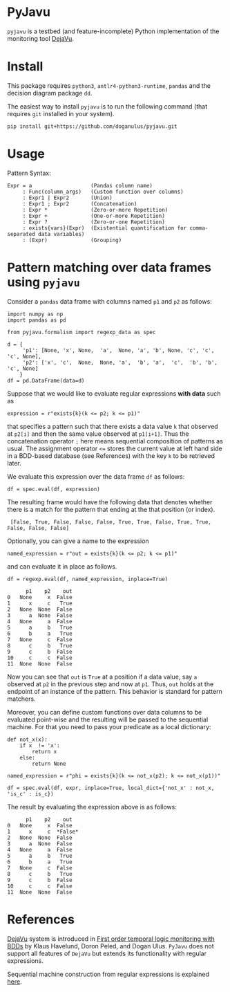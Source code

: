 # PyJavu

`pyjavu` is a testbed (and feature-incomplete) Python implementation of the monitoring tool [DejaVu](https://github.com/havelund/tracecontract/tree/master/dejavu).

# Install

This package requires `python3`, `antlr4-python3-runtime`, `pandas` and the decision diagram package `dd`.

The easiest way to install `pyjavu` is to run the following command (that requires `git` installed in your system). 

    pip install git+https://github.com/doganulus/pyjavu.git

# Usage

Pattern Syntax:     
  
    Expr = a                   (Pandas column name)
         : Func(column_args)   (Custom function over columns)
         : Expr1 | Expr2       (Union)
         : Expr1 ; Expr2       (Concatenation)
         : Expr *              (Zero-or-more Repetition)
         : Expr +              (One-or-more Repetition)
         : Expr ?              (Zero-or-one Repetition)
         : exists{vars}(Expr)  (Existential quantification for comma-separated data variables)
         : (Expr)              (Grouping)

# Pattern matching over data frames using `pyjavu`

Consider a `pandas` data frame with columns named `p1` and `p2` as follows: 

    import numpy as np
    import pandas as pd
     
    from pyjavu.formalism import regexp_data as spec

    d = {
         'p1': [None, 'x', None,  'a',  None, 'a', 'b', None, 'c', 'c', 'c', None], 
         'p2': ['x', 'c',  None,  None, 'a',  'b', 'a',  'c',  'b', 'b', 'c', None]
        }
    df = pd.DataFrame(data=d)

Suppose that we would like to evaluate regular expressions **with data** such as  

    expression = r"exists{k}(k <= p2; k <= p1)"

that specifies a pattern such that there exists a data value `k` that observed at `p2[i]` and then the same value observed at `p1[i+1]`. Thus the concatenation operator `;` here means sequential composition of patterns as usual. The assignment operator `<=` stores the current value at left hand side in a BDD-based database (see References) with the key `k` to be retrieved later.

We evaluate this expression over the data frame `df` as follows:

    df = spec.eval(df, expression)

The resulting frame would have the following data that denotes whether there is a match for the pattern that ending at the that position (or index).

     [False, True, False, False, False, True, True, False, True, True, False, False, False]

Optionally, you can give a name to the expression

    named_expression = r"out = exists{k}(k <= p2; k <= p1)"

and can evaluate it in place as follows.

    df = regexp.eval(df, named_expression, inplace=True)

          p1    p2    out
    0   None     x  False
    1      x     c   True
    2   None  None  False
    3      a  None  False
    4   None     a  False
    5      a     b   True
    6      b     a   True
    7   None     c  False
    8      c     b   True
    9      c     b  False
    10     c     c  False
    11  None  None  False

Now you can see that `out` is `True` at a position if a data value, say `a` observed at `p2` in the previous step and now at `p1`. Thus, `out` holds at the endpoint of an instance of the pattern. This behavior is standard for pattern matchers.

Moreover, you can define custom functions over data columns to be evaluated point-wise and the resulting will be passed to the sequential machine. For that you need to pass your predicate as a local dictionary:

    def not_x(x):
        if x  != 'x':
            return x
        else:
            return None   
        
    named_expression = r"phi = exists{k}(k <= not_x(p2); k <= not_x(p1))"
     
    df = spec.eval(df, expr, inplace=True, local_dict={'not_x' : not_x, 'is_c' : is_c})

The result by evaluating the expression above is as follows:

          p1    p2    out
    0   None     x  False
    1      x     c  *False*
    2   None  None  False
    3      a  None  False
    4   None     a  False
    5      a     b   True
    6      b     a   True
    7   None     c  False
    8      c     b   True
    9      c     b  False
    10     c     c  False
    11  None  None  False

# References

[DejaVu](https://github.com/havelund/tracecontract/tree/master/dejavu) system is introduced in [First order temporal logic monitoring with BDDs](https://doi.org/10.23919/FMCAD.2017.8102249) by Klaus Havelund, Doron Peled, and Dogan Ulus. `PyJavu` does not support all features of `DejaVu` but extends its functionality with regular expressions.

Sequential machine construction from regular expressions is explained [here](https://arxiv.org/pdf/1801.08979.pdf).

